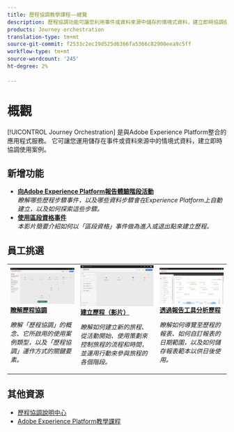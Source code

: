 ```yaml
---
title: 歷程協調教學課程——總覽
description: 歷程協調功能可讓您利用事件或資料來源中儲存的情境式資料，建立即時協調使用案例
products: Journey orchestration
translation-type: tm+mt
source-git-commit: f2533c2ec19d525d6366fa5366c82900eea9c5ff
workflow-type: tm+mt
source-wordcount: '245'
ht-degree: 2%

---
```



# 概觀

[!UICONTROL Journey Orchestration] 是與Adobe Experience Platform整合的應用程式服務。 它可讓您運用儲存在事件或資料來源中的情境式資料，建立即時協調使用案例。

## 新增功能

* **[向Adobe Experience Platform報告體驗階段活動](/help/how-to-find-help-with-journey-orchestration.md)**   <br>
   *瞭解哪些歷程步驟事件，以及哪些資料步驟會在Experience Platform上自動建立，以及如何探索這些步驟。*
* **[使用區段資格事件](/help/using-segment-qualification-events.md)**   <br>
   *本影片簡要介紹如何以「區段資格」事件做為進入或退出點來建立歷程。*

## 員工挑選

<table>
<tr>
  <td>
    <a href="./understanding-journey-orchestration.md">
      <img alt="瞭解歷程協調" src="./assets/journey-orchestration-example.png"/>
    </a>
    <div>
      <a href="./understanding-journey-orchestration.md">
    <strong>瞭解歷程協調</strong>
    </a>
    </div>
    <p>
    <em>瞭解「歷程協調」的概念、它所啟用的使用案例類型，以及「歷程協調」運作方式的關鍵要素。</em>
    <p>
  </td>
  <td>
    <a href="./create-a-journey.md">
        <img alt="建立歷程（影片）" src="./assets/journey34.png"/>
    </a>
    <div>
      <a href="./create-a-journey.md">
    <strong>建立歷程（影片）</strong>
    </a>
    </div>
    <p>
    <em>瞭解如何建立新的旅程、從活動開始、使用策劃來控制旅程的流程和時間，並運用行動來參與旅程的各個階段。</em>
    <p>
  </td>
  <td>
   <a href="./analyze-a-journey-via-reporting-tools.md">
      <img alt="透過報告工具分析歷程" src="./assets/dynamic_report_journey_8.png" />
    </a>
    <div>
      <a href="./analyze-a-journey-via-reporting-tools.md">
    <strong>透過報告工具分析歷程</strong>
    </a>
    </div>
    <p>
    <em>瞭解如何導覽至歷程的報表、如何自訂報表的日期範圍，以及如何儲存報表範本以供日後使用。 </em>
    <p>
  </td>
</tr>
</table>

## 其他資源

* [歷程協調說明中心](https://docs.adobe.com/content/help/en/journeys/using/journey-orchestration-home.html)
* [Adobe Experience Platform教學課程](https://docs.adobe.com/content/help/en/platform-learn/tutorials/overview.html)

